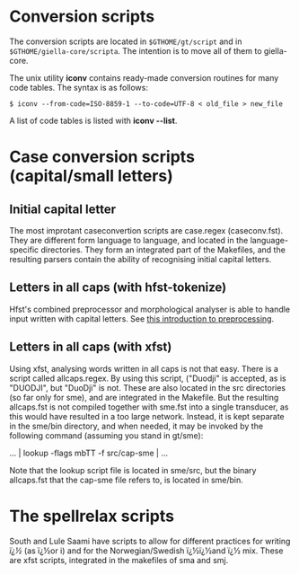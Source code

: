 # Conversion scripts

The conversion scripts are located in `$GTHOME/gt/script` and in
`$GTHOME/giella-core/scripta`. The intention is to move all of them to
giella-core.

The unix utility **iconv** contains ready-made conversion routines for
many code tables. The syntax is as follows:

`$ iconv --from-code=ISO-8859-1 --to-code=UTF-8 < old_file > new_file`

A list of code tables is listed with **iconv --list**.

# Case conversion scripts (capital/small letters)

## Initial capital letter

The most improtant caseconvertion scripts are case.regex (caseconv.fst).
They are different form language to language, and located in the
language-specific directories. They form an integrated part of the
Makefiles, and the resulting parsers contain the ability of recognising
initial capital letters.

## Letters in all caps (with hfst-tokenize)

Hfst's combined preprocessor and morphological analyser is able to
handle input written with capital letters. See [this introduction to
preprocessing](../ling/preprocessor.html).

## Letters in all caps (with xfst)

Using xfst, analysing words written in all caps is not that easy. There
is a script called allcaps.regex. By using this script, ("Duodji" is
accepted, as is "DUODJI", but "DuoDji" is not. These are also located in
the src directories (so far only for sme), and are integrated in the
Makefile. But the resulting allcaps.fst is not compiled together with
sme.fst into a single transducer, as this would have resulted in a too
large network. Instead, it is kept separate in the sme/bin directory,
and when needed, it may be invoked by the following command (assuming
you stand in gt/sme):

... \| lookup -flags mbTT -f src/cap-sme \| ...

Note that the lookup script file is located in sme/src, but the binary
allcaps.fst that the cap-sme file refers to, is located in sme/bin.

# The spellrelax scripts

South and Lule Saami have scripts to allow for different practices for
writing _ï¿½_ (as ï¿½or i) and for the Norwegian/Swedish ï¿½ï¿½and ï¿½
mix. These are xfst scripts, integrated in the makefiles of sma and smj.
